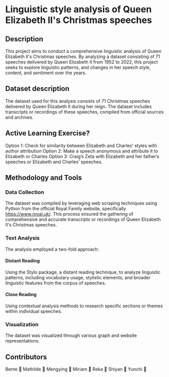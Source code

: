 # Linguistic style analysis of Queen Elizabeth II's Christmas speeches
## Description
This project aims to conduct a comprehensive linguistic analysis of Queen Elizabeth II's Christmas speeches. By analyzing a dataset consisting of 71 speeches delivered by Queen Elizabeth II from 1952 to 2022, this project seeks to explore linguistic patterns, and changes in her speech style, content, and sentiment over the years.
## Dataset description
The dataset used for this analysis consists of 71 Christmas speeches delivered by Queen Elizabeth II during her reign. The dataset includes transcripts or recordings of these speeches, compiled from official sources and archives.
## Active Learning Exercise?
Option 1: Check for similarity between Elizabeth and Charles’ styles with author attribution
Option 2: Make a speech anonymous and attribute it to Elizabeth or Charles
Option 3: Craig’s Zeta with Elizabeth and her father’s speeches or Elizabeth and Charles’ speeches.
## Methodology and Tools
### Data Collection
The dataset was compiled by leveraging web scraping techniques using Python from the official Royal Family website, specifically https://www.royal.uk/. This process ensured the gathering of comprehensive and accurate transcripts or recordings of Queen Elizabeth II's Christmas speeches.

### Text Analysis
The analysis employed a two-fold approach:
#### Distant Reading
Using the Stylo package, a distant reading technique, to analyze linguistic patterns, including vocabulary usage, stylistic elements, and broader linguistic features from the corpus of speeches.
#### Close Reading
Using contextual analysis methods to research specific sections or themes within individual speeches.

### Visualization
The dataset was visualized through various graph and website representations.
## Contributors
Bente :rose:  Mathilde :sunflower: Mengying :leaves: Miriam :maple_leaf: Reka :evergreen_tree: Shiyan :herb: Yunchi :volcano:
